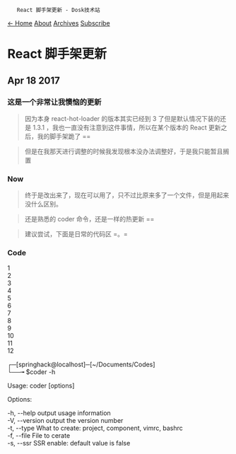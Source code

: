        React 脚手架更新 - Dosk技术站   

[← Home](/) [About](/about/) [Archives](/archives/) [Subscribe](/atom.xml)

React 脚手架更新
===========

Apr 18 2017
-----------

### [](#这是一个非常让我懊恼的更新 "这是一个非常让我懊恼的更新")这是一个非常让我懊恼的更新

> 因为本身 react-hot-loader 的版本其实已经到 3 了但是默认情况下装的还是 1.3.1 ，我也一直没有注意到这件事情，所以在某个版本的 React 更新之后，我的脚手架跪了 ==

> 但是在我那天进行调整的时候我发现根本没办法调整好，于是我只能暂且搁置

### [](#Now "Now")Now

> 终于是改出来了，现在可以用了，只不过比原来多了一个文件，但是用起来没什么区别。

> 还是熟悉的 coder 命令，还是一样的热更新 ==

> 建议尝试，下面是日常的代码区 =。=

### [](#Code "Code")Code

1  
2  
3  
4  
5  
6  
7  
8  
9  
10  
11  
12  

┌─\[springhack@localhost\]─\[~/Documents/Codes\]  
└──╼ $coder -h  
  
 Usage: coder \[options\]  
  
 Options:  
  
 -h, --help          output usage information  
 -V, --version       output the version number  
 -t, --type <value>  What to create: project, component, vimrc, bashrc  
 -f, --file <value>  File to cerate  
 -s, --ssr           SSR enable: default value is false